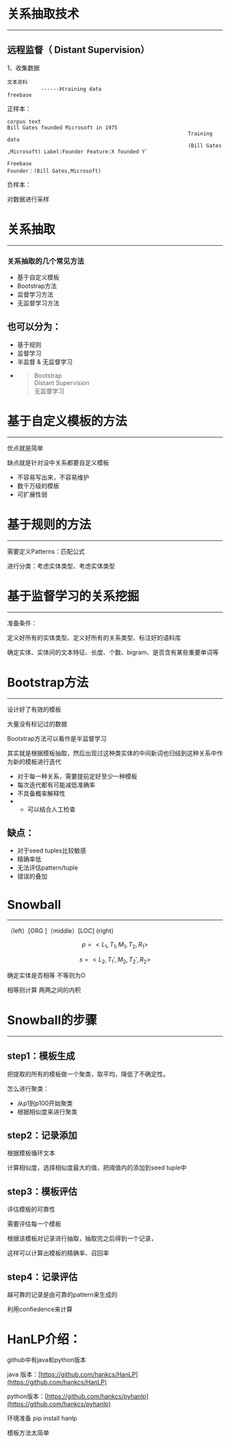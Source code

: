 # 关系抽取技术

---

## 远程监督（ Distant Supervision）

1、收集数据

```
文本资料
           ------》training data
freebase
```

正样本：

    corpus text
    Bill Gates founded Microsoft in 1975            
                                                               Training data
                                                               (Bill Gates ,Microsoft) Label:Founder Feature:X founded Y`

    Freebase
    Founder：(Bill Gates,Microsoft)                                                           

负样本：

对数据进行采样

# 关系抽取

---

### 关系抽取的几个常见方法

* 基于自定义模板
* Bootstrap方法
* 监督学习方法
* 无监督学习方法

## 也可以分为：

* 基于规则
* 监督学习
* 半监督 & 无监督学习
* > Bootstrap  
  >  Distant Supervision  
  > 无监督学习

# 基于自定义模板的方法

---

优点就是简单

缺点就是针对没中关系都要自定义模板

* 不容易写出来，不容易维护
* 数千万级的模板
* 可扩展性弱

# 基于规则的方法

---

需要定义Patterns：匹配公式

进行分类：考虑实体类型、考虑实体类型

# 基于监督学习的关系挖掘

---

准备条件：

定义好所有的实体类型、定义好所有的关系类型、标注好的语料库

确定实体、实体间的文本特征、长度、个数、bigram、是否含有某些重要单词等

# Bootstrap方法

---

设计好了有效的模板

大量没有标记过的数据

Bootstrap方法可以看作是半监督学习

其实就是根据模板抽取，然后出现过这种类实体的中间新词也归结到这种关系中作为新的模板进行迭代

* 对于每一种关系，需要提前定好至少一种模板
* 每次迭代都有可能减低准确率
* 不具备概率解释性
* * 可以结合人工检查

## 缺点：

* 对于seed tuples比较敏感
* 精确率低
* 无法评估pattern/tuple
* 错误的叠加

# Snowball

---

（left）\[ORG \]（middle）\[LOC\] \(right\)

$$p=<L_1,T_1,M_1,T_2,R_1>$$

$$s=<L_2,T_1',M_2,T_2',R_2>$$

确定实体是否相等  不等则为O

相等则计算 两两之间的内积

# Snowball的步骤

---

## step1：模板生成

把提取的所有的模板做一个聚类，取平均，降低了不确定性。

怎么进行聚类：

* 从p1到p100开始聚类
* 根据相似度来进行聚类

## step2：记录添加

根据模板循环文本

计算相似度，选择相似度最大的值，把阈值内的添加到seed tuple中

## step3：模板评估

评估模板的可靠性

需要评估每一个模板

根据该模板对记录进行抽取，抽取完之后得到一个记录，

这样可以计算出模板的精确率、召回率

## step4：记录评估

越可靠的记录是由可靠的pattern来生成的

利用confiedence来计算



# HanLP介绍：

github中有java和python版本

java 版本：[https://github.com/hankcs/HanLP](https://github.com/hankcs/HanLP)

python版本：[https://github.com/hankcs/pyhanlp](https://github.com/hankcs/pyhanlp)



环境准备 pip install hanlp

模板方法太简单



















